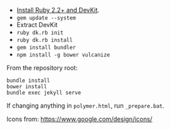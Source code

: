 * [Install Ruby 2.2+ and DevKit](http://rubyinstaller.org/downloads).
* `gem update --system`
* Extract DevKit
* `ruby dk.rb init`
* `ruby dk.rb install`
* `gem install bundler`
* `npm install -g bower vulcanize`

From the repository root:

```
bundle install
bower install
bundle exec jekyll serve
```

If changing anything in `polymer.html`, run `_prepare.bat`.

Icons from: https://www.google.com/design/icons/
